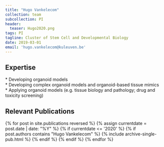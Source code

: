 ```yaml
---
title: "Hugo Vankelecom"
collection: team
subcollection: PI
header:
  teaser: Hugo2020.png
tags: PI
tagline: Cluster of Stem Cell and Developmental Biology
date: 2019-03-01
email: 'hugo.vankelecom@kuleuven.be'
---
```



<p align= "justify">
<h2> Expertise </h2>
* Developing organoid models <br>
* Developing complex organoid models and organoid-based tissue mimics<br>
* Applying organoid models (e.g. tissue biology and pathology; drug and toxicity screening)<br>

<h2> Relevant Publications </h2>
{% for post in site.publications reversed %}
{% assign currentdate = post.date | date: "%Y" %}
 {% if currentdate <= '2020' %}
  {% if post.authors contains "Hugo Vankelecom" %}
    {% include archive-single-pub.html %}
  {% endif %}
 {% endif %}
{% endfor %}
